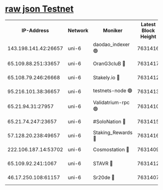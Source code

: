 [raw json Testnet](https://rpc-check.junot.stavr.tech/junot/rpc-junot-result.json)
=


<table><tr><th>IP-Address</th><th>Network</th><th>Moniker</th><th>Latest Block Height</th><th>Earliest Block Height</th><th>Catching Up</th><th>Tx Index</th><th>Voting Power</th><th>Scan Time</th></tr><tr><td>143.198.141.42:26657</td><td>uni-6</td><td>daodao_indexer 🟢</td><td>7631416</td><td>1</td><td>False</td><td>off</td><td>0</td><td>2024-02-03T02:07:02.655949999UTC</td></tr><tr><td>65.109.88.251:33657</td><td>uni-6</td><td>OranG3cluB 🔴</td><td>7631417</td><td>1138541</td><td>False</td><td>on</td><td>11</td><td>2024-02-03T02:07:07.480386394UTC</td></tr><tr><td>65.108.79.246:26668</td><td>uni-6</td><td>Stakely.io 🔴</td><td>7631412</td><td>1570872</td><td>False</td><td>on</td><td>1736167</td><td>2024-02-03T02:06:52.764431769UTC</td></tr><tr><td>95.216.101.38:36657</td><td>uni-6</td><td>testnets-node 🟢</td><td>7631413</td><td>1615130</td><td>False</td><td>on</td><td>0</td><td>2024-02-03T02:06:55.186702512UTC</td></tr><tr><td>65.21.94.31:27957</td><td>uni-6</td><td>Validatrium-rpc 🟢</td><td>7631410</td><td>2943363</td><td>False</td><td>on</td><td>0</td><td>2024-02-03T02:06:47.984201228UTC</td></tr><tr><td>65.21.74.247:23657</td><td>uni-6</td><td>#SoloNation 🔴</td><td>7631415</td><td>5208001</td><td>False</td><td>on</td><td>112</td><td>2024-02-03T02:07:01.782700669UTC</td></tr><tr><td>57.128.20.238:49657</td><td>uni-6</td><td>Staking_Rewards 🔴</td><td>7631416</td><td>6514618</td><td>False</td><td>on</td><td>1008</td><td>2024-02-03T02:07:02.993358314UTC</td></tr><tr><td>222.106.187.14:53702</td><td>uni-6</td><td>Cosmostation 🔴</td><td>7631409</td><td>7473037</td><td>False</td><td>on</td><td>109003</td><td>2024-02-03T02:06:45.562931189UTC</td></tr><tr><td>65.109.92.241:1067</td><td>uni-6</td><td>STAVR 🔴</td><td>7631412</td><td>7502372</td><td>False</td><td>on</td><td>6054</td><td>2024-02-03T02:06:52.386441482UTC</td></tr><tr><td>46.17.250.108:61157</td><td>uni-6</td><td>Sr20de 🔴</td><td>7631407</td><td>7533733</td><td>False</td><td>on</td><td>37</td><td>2024-02-03T02:06:40.135967419UTC</td></tr></table>
